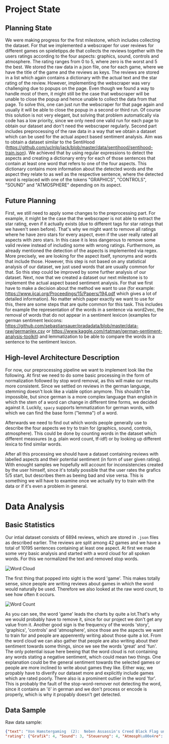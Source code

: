 # Project State

## Planning State 

We were making progress for the first milestone, which includes collecting the dataset. For that we implemented a webscraper for user reviews for different games on spieletipps.de that collects the reviews together with the users ratings according to the four aspects: graphics, sound, controls and atmosphere. The rating ranges from 0 to 5, where zero is the worst and 5 the best.
We stored the raw data in a json file, one for each game, where we have the title of the game and the reviews as keys. The reviews are stored in a list which again contains a dictionary with the actual text and the star rating of the review. However, implementing the webscraper was very challenging due to popups on the page. Even though we found a way to handle most of them, it might still be the case that webscraper will be unable to close the popup and hence unable to collect the data from that page. To solve this, one can just run the webscraper for that page again and usually it will be able to close the popup in a second or third run. Of course this solution is not very elegant, but solving that problem automatically via code has a low priority, since we only need one valid run for each page to obtain our dataset and don't need the webscraper regularly.
Second part includes preprocessing of the raw data in a way that we obtain a dataset which can be used for the actual aspect based sentiment analysis. Aim was to obtain a dataset similar to the SentiHood (https://github.com/uclnlp/jack/blob/master/data/sentihood/sentihood-train.json). We achieved that by using regular expressions to detect the aspects and creating a dictionary entry for each of those sentences that contain at least one word that refers to one of the four aspects. This dictionary contains more information about the detected words and the aspect they relate to as well as the respective sentence, where the detected word is replaced with one of the tokens "GRAPHICS", "CONTROLS", "SOUND" and "ATMOSPHERE" depending on its aspect.


## Future Planning

First, we still need to apply some changes to the preprocessing part. For example, it might be the case that the webscraper is not able to extract the star rating, even if it actually exists (due to different tags for star ratings that we haven't seen before). That's why we might want to remove all ratings where he have zero stars for every aspect, even if the user really rated all aspects with zero stars. In this case it is less dangerous to remove some valid review instead of including some with wrong ratings.
Furthermore, as already mentioned the detection of the aspects is implemented via regex. More precisely, we are looking for the aspect itself, synonyms and words that include those. However, this step is not based on any statistical analysis of our dataset, we just used words that are usually common for that. So this step could be improved by some further analysis of our dataset.
Next, now that we created a dataset our next milestone is to implement the actual aspect based sentiment analysis. For that we first have to make a decision about the method we want to use (for example: https://www.ijcai.org/Proceedings/15/Papers/194.pdf which gives a lot of detailed information). No matter which paper exactly we want to use for this, there are some steps that are quite common for this task. This includes for example the representation of the words in a sentence via word2vec, the removal of words that do not appear in a sentiment lexicon (examples for german sentiment lexicons: https://github.com/sebastiansauer/pradadata/blob/master/data-raw/germanlex.csv or https://www.kaggle.com/rtatman/german-sentiment-analysis-toolkit) and lemmatization to be able to compare the words in a sentence to the sentiment lexicon.


## High-level Architecture Description

For now, our preprocessing pipeline we want to implement look like the following. At first we need to do some basic processing in the form of normalization followed by stop word removal, as this will make our results more consistent. Since we settled on reviews in the german language, stemming doesn't look like a viable option anymore. This shouldn't be impossible, but since german is a more complex language than english in which the stem of a word can change in different time forms, we decided against it. Luckily, `spacy` supports lemmatization for german words, with which we can find the base form ("lemma") of a word.

Afterwards we need to find out which words people generally use to describe the four aspects we try to train for (graphics, sound, controls, atmosphere). This could be done by counting words in the dataset which different meassures (e.g. plain word count, tf-idf) or by looking up different lexica to find similar words.

After all this processing we should have a dataset containing reviews with labelled aspects and their potential sentiment (in form of user given rating). With enought samples we hopefully will account for inconsistencies created by the user himself, since it's totally possible that the user rates the grafics 5/5 start, but describes them as beeing bad and vise versa. This is something we will have to examine once we actually try to train with the data or if it's even a problem in general.


# Data Analysis

## Basic Statistics

Our intial dataset consists of 6894 reviews, which are stored in `.json` files as described earlier. The reviews are split among 42 games and we have a total of 10195 sentences containing at least one aspect.
At first we made some very basic analysis and started with a word cloud for all spoken words. For this we normalized the text and removed stop words.

![Word Cloud](pictures/word_cloud_graph.png)

The first thing that popped into sight is the word 'game'. This makes totally sense, since people are writing reviews about games in which the word would naturally be used. Therefore we also looked at the raw word count, to see how often it occurs.

![Word Count](pictures/most_common.png)

As you can see, the word 'game' leads the charts by quite a lot.That's why we would probably have to remove it, since for our project we don't get any value from it. Another good sign is the frequency of the words 'story', 'graphics', 'controls' and 'atmosphere', since those are the aspects we want to train for and people are appenrently writing about those quite a lot. From the word cloud we can also gather that people are also writing about their sentiment towards some things, since we see the words 'great' and 'fun'. The only potential issue here beeing that the word cloud is not containing any words stating a negative sentiment, which could mean two things. One explanation could be the general sentiment towards the selected games or people are more inclined to write about games they like. Either way, we propably have to diverify our dataset more and explicitly include games which are rated poorly.
There also is a prominent outlier in the word 'for'. This is probably the fault of the stop-word-remover not detecting the word, since it contains an 'ö' in german and we don't process or encode is properly, which is why it propably doesn't get detected.

## Data Sample
Raw data sample:
```json
{"text": "Von Hamstergaming  (2):  Neben Assassin's Creed Black Flag und Assassin's Creed Rogue geh\u00f6rt dieser Teil zu einer der besten die Story ist ganz in Ordnung daf\u00fcr dass es um Rache geht und die Grafik ist auch sch\u00f6n anzusehen. \nEs geh\u00f6rt mit zu den besten weil man verschiedene Arten von Fortbewegungsm\u00f6glichkeiten hat wie z.B. in Venedig wo man sehr gut mit dem kleinen Boot vorankommt oder Monterigioni wo das Reiten sehr effektiv ist dazu liefert das Spiel noch Rennen mit den Fortbewegungsmitteln wie z.B. einem Kutschenrennen oder das klassische auf den D\u00e4chern h\u00fcpfen.Ist diese Meinung hilfreich?", 
"rating": {"Grafik": 4, "Sound": 3, "Steuerung": 4, "Atmosph\u00e4re": 5}}
```
